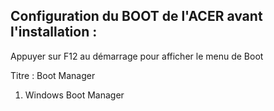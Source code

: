 ## Configuration du BOOT de l'ACER avant l'installation :

Appuyer sur F12 au démarrage pour afficher le menu de Boot

Titre : Boot Manager
1. Windows Boot Manager
